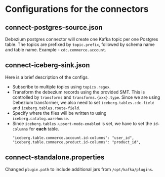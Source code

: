 # Configurations for the connectors

## connect-postgres-source.json

Debezium postgres connector will create one Kafka topic per one Postgres table. The topics are prefixed by `topic.prefix`, followed by schema name and table name. Example - `cdc.commerce.account`.

## connect-iceberg-sink.json

Here is a brief description of the configs.
- Subscribe to multiple topics using `topics.regex`.
- Transform the debezium records using the provided SMT. This is controlled by `transforms` and `transforms.{xxx}.type`. Since we are using Debezium transformer, we also need to set  `iceberg.tables.cdc-field` and `iceberg.tables.route-field`.
- Specify where the files will be written to using `iceberg.catalog.warehouse`. 
- Since `iceberg.tables.upsert-mode-enabled` is set, we have to set the `id-columns` for **each** table. 
    ```
    "iceberg.table.commerce.account.id-columns": "user_id",
    "iceberg.table.commerce.product.id-columns": "product_id",
    ```

## connect-standalone.properties

Changed `plugin.path` to include additional jars from `/opt/kafka/plugins`.
